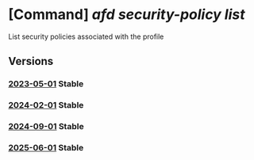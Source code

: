 # [Command] _afd security-policy list_

List security policies associated with the profile

## Versions

### [2023-05-01](/Resources/mgmt-plane/L3N1YnNjcmlwdGlvbnMve30vcmVzb3VyY2Vncm91cHMve30vcHJvdmlkZXJzL21pY3Jvc29mdC5jZG4vcHJvZmlsZXMve30vc2VjdXJpdHlwb2xpY2llcw==/2023-05-01.xml) **Stable**

<!-- mgmt-plane /subscriptions/{}/resourcegroups/{}/providers/microsoft.cdn/profiles/{}/securitypolicies 2023-05-01 -->

### [2024-02-01](/Resources/mgmt-plane/L3N1YnNjcmlwdGlvbnMve30vcmVzb3VyY2Vncm91cHMve30vcHJvdmlkZXJzL21pY3Jvc29mdC5jZG4vcHJvZmlsZXMve30vc2VjdXJpdHlwb2xpY2llcw==/2024-02-01.xml) **Stable**

<!-- mgmt-plane /subscriptions/{}/resourcegroups/{}/providers/microsoft.cdn/profiles/{}/securitypolicies 2024-02-01 -->

### [2024-09-01](/Resources/mgmt-plane/L3N1YnNjcmlwdGlvbnMve30vcmVzb3VyY2Vncm91cHMve30vcHJvdmlkZXJzL21pY3Jvc29mdC5jZG4vcHJvZmlsZXMve30vc2VjdXJpdHlwb2xpY2llcw==/2024-09-01.xml) **Stable**

<!-- mgmt-plane /subscriptions/{}/resourcegroups/{}/providers/microsoft.cdn/profiles/{}/securitypolicies 2024-09-01 -->

### [2025-06-01](/Resources/mgmt-plane/L3N1YnNjcmlwdGlvbnMve30vcmVzb3VyY2Vncm91cHMve30vcHJvdmlkZXJzL21pY3Jvc29mdC5jZG4vcHJvZmlsZXMve30vc2VjdXJpdHlwb2xpY2llcw==/2025-06-01.xml) **Stable**

<!-- mgmt-plane /subscriptions/{}/resourcegroups/{}/providers/microsoft.cdn/profiles/{}/securitypolicies 2025-06-01 -->
